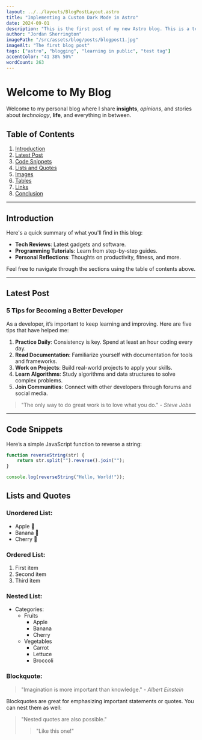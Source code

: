 ```yaml
---
layout: ../../layouts/BlogPostLayout.astro
title: "Implementing a Custom Dark Mode in Astro"
date: 2024-09-01
description: "This is the first post of my new Astro blog. This is a test to see how well the line clamping works, let's see how it goes!"
author: "Jordan Sherrington"
imagePath: "/src/assets/blog/posts/blogpost1.jpg"
imageAlt: "The first blog post"
tags: ["astro", "blogging", "learning in public", "test tag"]
accentColor: "41 38% 50%"
wordCount: 263
---
```


# Welcome to My Blog

Welcome to my personal blog where I share **insights**, _opinions_, and stories about _technology_, **life**, and everything in between.

## Table of Contents

1. [Introduction](#introduction)
2. [Latest Post](#latest-post)
3. [Code Snippets](#code-snippets)
4. [Lists and Quotes](#lists-and-quotes)
5. [Images](#images)
6. [Tables](#tables)
7. [Links](#links)
8. [Conclusion](#conclusion)

---

## Introduction

Here's a quick summary of what you'll find in this blog:

-   **Tech Reviews**: Latest gadgets and software.
-   **Programming Tutorials**: Learn from step-by-step guides.
-   **Personal Reflections**: Thoughts on productivity, fitness, and more.

Feel free to navigate through the sections using the table of contents above.

---

## Latest Post

### 5 Tips for Becoming a Better Developer

As a developer, it’s important to keep learning and improving. Here are five tips that have helped me:

1. **Practice Daily**: Consistency is key. Spend at least an hour coding every day.
2. **Read Documentation**: Familiarize yourself with documentation for tools and frameworks.
3. **Work on Projects**: Build real-world projects to apply your skills.
4. **Learn Algorithms**: Study algorithms and data structures to solve complex problems.
5. **Join Communities**: Connect with other developers through forums and social media.

> "The only way to do great work is to love what you do." - _Steve Jobs_

---

## Code Snippets

Here’s a simple JavaScript function to reverse a string:

```javascript
function reverseString(str) {
	return str.split("").reverse().join("");
}

console.log(reverseString("Hello, World!"));
```

## Lists and Quotes

### Unordered List:

-   Apple 🍎
-   Banana 🍌
-   Cherry 🍒

### Ordered List:

1. First item
2. Second item
3. Third item

### Nested List:

-   Categories:
    -   Fruits
        -   Apple
        -   Banana
        -   Cherry
    -   Vegetables
        -   Carrot
        -   Lettuce
        -   Broccoli

### Blockquote:

> "Imagination is more important than knowledge." - _Albert Einstein_

Blockquotes are great for emphasizing important statements or quotes. You can nest them as well:

> "Nested quotes are also possible."
>
> > "Like this one!"